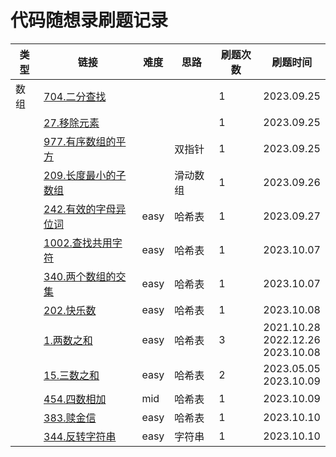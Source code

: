 # 代码随想录刷题记录

| 类型 | 链接                                                         | 难度 | 思路     | 刷题次数 | 刷题时间                               |
| ---- | ------------------------------------------------------------ | ---- | -------- | -------- | -------------------------------------- |
| 数组 | [704.二分查找](https://leetcode.cn/problems/binary-search/description/) |      |          | 1        | 2023.09.25                             |
|      | [27.移除元素](https://leetcode.cn/problems/remove-element/)  |      |          | 1        | 2023.09.25                             |
|      | [977.有序数组的平方](https://leetcode.cn/problems/squares-of-a-sorted-array/) |      | 双指针   | 1        | 2023.09.25                             |
|      | [209.长度最小的子数组](https://leetcode.cn/problems/minimum-size-subarray-sum/) |      | 滑动数组 | 1        | 2023.09.26                             |
|      | [242.有效的字母异位词](https://leetcode.cn/problems/valid-anagram/description/) | easy | 哈希表   | 1        | 2023.09.27                             |
|      | [1002.查找共用字符](https://leetcode.cn/problems/find-common-characters/description/) | easy | 哈希表   | 1        | 2023.10.07                             |
|      | [340.两个数组的交集](https://leetcode.cn/problems/intersection-of-two-arrays/description/) | easy | 哈希表   | 1        | 2023.10.07                             |
|      | [202.快乐数](https://leetcode.cn/problems/happy-number/)     | easy | 哈希表   | 1        | 2023.10.08                             |
|      | [1.两数之和](https://leetcode.cn/problems/4sum-ii/description/) | easy | 哈希表   | 3        | 2021.10.28<br>2022.12.26<br>2023.10.08 |
|      | [15.三数之和](https://leetcode.cn/problems/3sum/description/) | easy | 哈希表   | 2        | 2023.05.05<br>2023.10.09               |
|      | [454.四数相加](https://leetcode.cn/problems/4sum-ii/description/) | mid  | 哈希表   | 1        | 2023.10.09                             |
|      | [383.赎金信](https://leetcode.cn/problems/ransom-note/description/) | easy | 哈希表   | 1        | 2023.10.10                             |
|      | [344.反转字符串](https://leetcode.cn/problems/reverse-string/) | easy | 字符串   | 1        | 2023.10.10                             |

